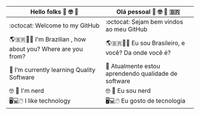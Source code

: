 
Hello folks 👋 🤓 🖖 | Olá pessoal 👋 🤓 🖖 :brazil: 
--|--
:octocat: Welcome to my GitHub| :octocat: Sejam bem vindos ao meu GitHub
🌎🇧🇷💚💛 I'm Brazilian , how about you? Where are you from? | 🌎🇧🇷💚💛 Eu sou Brasileiro, e você? Da onde você é?
🌱 I’m currently learning Quality Software | 🌱 Atualmente estou aprendendo qualidade de software
🤓 🖖  I'm nerd | 🤓 🖖 Eu sou nerd
🖥️💻🖱️ I like technology | 🖥️💻🖱️  Eu gosto de tecnologia




<!--
**WillianROM/WillianROM** is a ✨ _special_ ✨ repository because its `README.md` (this file) appears on your GitHub profile.

Here are some ideas to get you started:

- 🔭 I’m currently working on ...
- 🌱 I’m currently learning ...
- 👯 I’m looking to collaborate on ...
- 🤔 I’m looking for help with ...
- 💬 Ask me about ...
- 📫 How to reach me: ...
- 😄 Pronouns: ...
- ⚡ Fun fact: ...
-->
